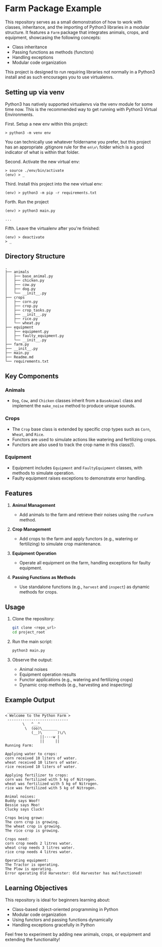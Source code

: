 
# Farm Package Example

This repository serves as a small demonstration of how to work with classes, inheritance, and the importing of Python3 libraries in a modular structure. It features a `Farm` package that integrates animals, crops, and equipment, showcasing the following concepts:

- Class inheritance
- Passing functions as methods (functors)
- Handling exceptions
- Modular code organization

This project is designed to run requiring libraries not normally in a Python3 install and as such encourages you to use virtualenvs.

## Setting up via venv

Python3 has natively supported virtualenvs via the venv module for some time now. This is the recommended way to get running with Python3 Virtual Environments.

First. Setup a new env within this project:
```
> python3 -m venv env
```

You can technically use whatever foldername you prefer, but this project has an appropriate .gitignore rule for the `en\v\` folder which is a good indicator of what is within that folder.

Second. Activate the new virtual env:
```
> source ./env/bin/activate
(env) > _
```

Third. Install this project into the new virtual env:
```
(env) > python3 -m pip -r requirements.txt
```

Forth. Run the project
```
(env) > python3 main.py

...
```

Fifth. Leave the virtualenv after you're finished:
```
(env) > deactivate
> _
```


## Directory Structure

```
.
├── animals
│   ├── base_animal.py
│   ├── chicken.py
│   ├── cow.py
│   ├── dog.py
│   └── __init__.py
├── crops
│   ├── corn.py
│   ├── crop.py
│   ├── crop_tasks.py
│   ├── __init__.py
│   ├── rice.py
│   └── wheat.py
├── equipment
│   ├── equipment.py
│   ├── faulty_equipment.py
│   └── __init__.py
├── farm.py
├── __init__.py
├── main.py
├── Readme.md
└── requirements.txt
```

## Key Components

### Animals

- `Dog`, `Cow`, and `Chicken` classes inherit from a `BaseAnimal` class and implement the `make_noise` method to produce unique sounds.

### Crops

- The `Crop` base class is extended by specific crop types such as `Corn`, `Wheat`, and `Rice`.
- Functors are used to simulate actions like watering and fertilizing crops.
- Functors are also used to track the crop name in this class(!).

### Equipment

- Equipment includes `Equipment` and `FaultyEquipment` classes, with methods to simulate operation.
- Faulty equipment raises exceptions to demonstrate error handling.

## Features

1. **Animal Management**
   - Add animals to the farm and retrieve their noises using the `runFarm` method.

2. **Crop Management**
   - Add crops to the farm and apply functors (e.g., watering or fertilizing) to simulate crop maintenance.

3. **Equipment Operation**
   - Operate all equipment on the farm, handling exceptions for faulty equipment.

4. **Passing Functions as Methods**
   - Use standalone functions (e.g., `harvest` and `inspect`) as dynamic methods for crops.

## Usage

1. Clone the repository:
   ```bash
   git clone <repo_url>
   cd project_root
   ```

2. Run the main script:
   ```bash
   python3 main.py
   ```

3. Observe the output:
   - Animal noises
   - Equipment operation results
   - Functor applications (e.g., watering and fertilizing crops)
   - Dynamic crop methods (e.g., harvesting and inspecting)

## Example Output

```
 ____________________________
< Welcome to the Python Farm >
 ----------------------------
        \   ^__^
         \  (oo)\_______
            (__)\       )\/\
                ||----w |
                ||     ||
Running Farm:

Applying water to crops:
corn received 10 liters of water.
wheat received 10 liters of water.
rice received 10 liters of water.

Applying fertilizer to crops:
corn was fertilized with 5 kg of Nitrogen.
wheat was fertilized with 5 kg of Nitrogen.
rice was fertilized with 5 kg of Nitrogen.

Animal noises:
Buddy says Woof!
Bessie says Moo!
Clucky says Cluck!

Crops being grown:
The corn crop is growing.
The wheat crop is growing.
The rice crop is growing.

Crops need:
corn crop needs 2 litres water.
wheat crop needs 3 litres water.
rice crop needs 4 litres water.

Operating equipment:
The Tractor is operating.
The Plow is operating.
Error operating Old Harvester: Old Harvester has malfunctioned!
```

## Learning Objectives

This repository is ideal for beginners learning about:
- Class-based object-oriented programming in Python
- Modular code organization
- Using functors and passing functions dynamically
- Handling exceptions gracefully in Python

Feel free to experiment by adding new animals, crops, or equipment and extending the functionality!


